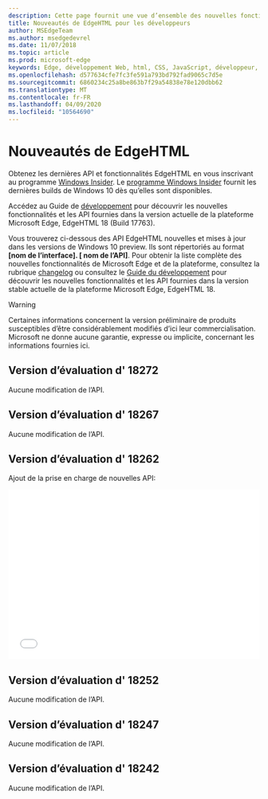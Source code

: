 ```yaml
---
description: Cette page fournit une vue d’ensemble des nouvelles fonctionnalités de EdgeHTML Preview pour les développeurs.
title: Nouveautés de EdgeHTML pour les développeurs
author: MSEdgeTeam
ms.author: msedgedevrel
ms.date: 11/07/2018
ms.topic: article
ms.prod: microsoft-edge
keywords: Edge, développement Web, html, CSS, JavaScript, développeur, nouveautés de Microsoft Edge, nouvelles API dans Microsoft Edge, edgehtml, edgehtml Preview builds
ms.openlocfilehash: d577634cfe7fc3fe591a793bd792fad9065c7d5e
ms.sourcegitcommit: 6860234c25a8be863b7f29a54838e78e120dbb62
ms.translationtype: MT
ms.contentlocale: fr-FR
ms.lasthandoff: 04/09/2020
ms.locfileid: "10564690"
---
```

# Nouveautés de EdgeHTML

Obtenez les dernières API et fonctionnalités EdgeHTML en vous inscrivant au programme [Windows Insider](https://insider.windows.com/). Le [programme Windows Insider](https://insider.windows.com/) fournit les dernières builds de Windows 10 dès qu’elles sont disponibles. 

Accédez au Guide de [développement](../dev-guide.md) pour découvrir les nouvelles fonctionnalités et les API fournies dans la version actuelle de la plateforme Microsoft Edge, EdgeHTML 18 (Build 17763). 

Vous trouverez ci-dessous des API EdgeHTML nouvelles et mises à jour dans les versions de Windows 10 preview. Ils sont répertoriés au format **[nom de l’interface]. [ nom de l’API]**. Pour obtenir la liste complète des nouvelles fonctionnalités de Microsoft Edge et de la plateforme, consultez la rubrique [changelog](https://developer.microsoft.com/microsoft-edge/platform/changelog/) ou consultez le [Guide du développement](../dev-guide.md) pour découvrir les nouvelles fonctionnalités et les API fournies dans la version stable actuelle de la plateforme Microsoft Edge, EdgeHTML 18.  

> [!WARNING] 
> Certaines informations concernent la version préliminaire de produits susceptibles d’être considérablement modifiés d’ici leur commercialisation. Microsoft ne donne aucune garantie, expresse ou implicite, concernant les informations fournies ici.

## Version d’évaluation d' 18272
Aucune modification de l’API.

## Version d’évaluation d' 18267
Aucune modification de l’API.

## Version d’évaluation d' 18262

Ajout de la prise en charge de nouvelles API:

<iframe height='341' scrolling='no' title='Version 17682 de EdgeHTML preview' src='//codepen.io/MSEdgeDev/embed/5a691c1840690352f409d3788b8167fa/?height=341&theme-id=23761&default-tab=result&embed-version=2' frameborder='no' allowtransparency='true' allowfullscreen='true' style='width: 100%;'>Pour plus d’EdgeHTML, voir la <a href='https://codepen.io/MSEdgeDev/pen/5a691c1840690352f409d3788b8167fa/'> version 17682 de PEN Preview </a> ( <a href='https://codepen.io/MSEdgeDev'> @MSEdgeDev </a> ) sur <a href='https://codepen.io'> CodePen </a> .
</iframe>

## Version d’évaluation d' 18252
Aucune modification de l’API.

## Version d’évaluation d' 18247
Aucune modification de l’API.

## Version d’évaluation d' 18242
Aucune modification de l’API.